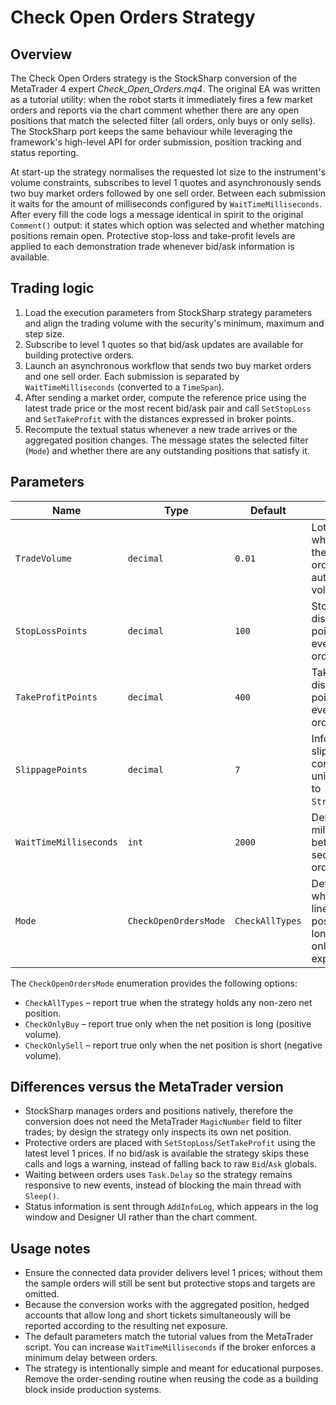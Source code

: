 # Check Open Orders Strategy

## Overview
The Check Open Orders strategy is the StockSharp conversion of the MetaTrader 4 expert *Check_Open_Orders.mq4*. The original EA
was written as a tutorial utility: when the robot starts it immediately fires a few market orders and reports via the chart
comment whether there are any open positions that match the selected filter (all orders, only buys or only sells). The StockSharp
port keeps the same behaviour while leveraging the framework's high-level API for order submission, position tracking and
status reporting.

At start-up the strategy normalises the requested lot size to the instrument's volume constraints, subscribes to level 1 quotes
and asynchronously sends two buy market orders followed by one sell order. Between each submission it waits for the amount of
milliseconds configured by `WaitTimeMilliseconds`. After every fill the code logs a message identical in spirit to the original
`Comment()` output: it states which option was selected and whether matching positions remain open. Protective stop-loss and
take-profit levels are applied to each demonstration trade whenever bid/ask information is available.

## Trading logic
1. Load the execution parameters from StockSharp strategy parameters and align the trading volume with the security's minimum,
   maximum and step size.
2. Subscribe to level 1 quotes so that bid/ask updates are available for building protective orders.
3. Launch an asynchronous workflow that sends two buy market orders and one sell order. Each submission is separated by
   `WaitTimeMilliseconds` (converted to a `TimeSpan`).
4. After sending a market order, compute the reference price using the latest trade price or the most recent bid/ask pair and
   call `SetStopLoss` and `SetTakeProfit` with the distances expressed in broker points.
5. Recompute the textual status whenever a new trade arrives or the aggregated position changes. The message states the selected
   filter (`Mode`) and whether there are any outstanding positions that satisfy it.

## Parameters
| Name | Type | Default | Description |
| --- | --- | --- | --- |
| `TradeVolume` | `decimal` | `0.01` | Lot size used when submitting the sample market orders. Adjusted automatically to volume limits. |
| `StopLossPoints` | `decimal` | `100` | Stop-loss distance in broker points applied to every sample order. |
| `TakeProfitPoints` | `decimal` | `400` | Take-profit distance in broker points applied to every sample order. |
| `SlippagePoints` | `decimal` | `7` | Informational slippage buffer converted to price units and assigned to `Strategy.Slippage`. |
| `WaitTimeMilliseconds` | `int` | `2000` | Delay in milliseconds between sequential sample orders. |
| `Mode` | `CheckOpenOrdersMode` | `CheckAllTypes` | Determines whether the status line checks all net positions, only long exposure or only short exposure. |

The `CheckOpenOrdersMode` enumeration provides the following options:

- `CheckAllTypes` – report true when the strategy holds any non-zero net position.
- `CheckOnlyBuy` – report true only when the net position is long (positive volume).
- `CheckOnlySell` – report true only when the net position is short (negative volume).

## Differences versus the MetaTrader version
- StockSharp manages orders and positions natively, therefore the conversion does not need the MetaTrader `MagicNumber` field
  to filter trades; by design the strategy only inspects its own net position.
- Protective orders are placed with `SetStopLoss`/`SetTakeProfit` using the latest level 1 prices. If no bid/ask is available the
  strategy skips these calls and logs a warning, instead of falling back to raw `Bid`/`Ask` globals.
- Waiting between orders uses `Task.Delay` so the strategy remains responsive to new events, instead of blocking the main thread
  with `Sleep()`.
- Status information is sent through `AddInfoLog`, which appears in the log window and Designer UI rather than the chart comment.

## Usage notes
- Ensure the connected data provider delivers level 1 prices; without them the sample orders will still be sent but protective
  stops and targets are omitted.
- Because the conversion works with the aggregated position, hedged accounts that allow long and short tickets simultaneously
  will be reported according to the resulting net exposure.
- The default parameters match the tutorial values from the MetaTrader script. You can increase `WaitTimeMilliseconds` if the
  broker enforces a minimum delay between orders.
- The strategy is intentionally simple and meant for educational purposes. Remove the order-sending routine when reusing the code
  as a building block inside production systems.
